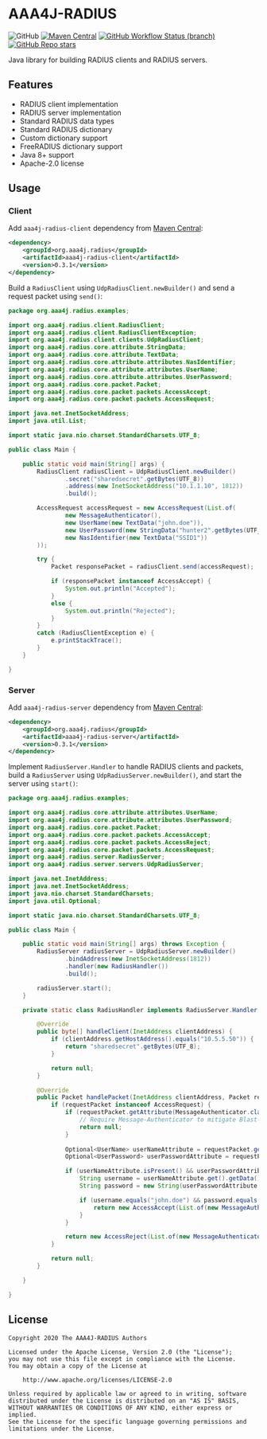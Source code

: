 # AAA4J-RADIUS

![GitHub](https://img.shields.io/github/license/aaa4j/aaa4j-radius)
[![Maven Central](https://img.shields.io/maven-central/v/org.aaa4j.radius/aaa4j-radius)](https://search.maven.org/search?q=org.aaa4j.radius)
[![GitHub Workflow Status (branch)](https://img.shields.io/github/workflow/status/aaa4j/aaa4j-radius/Build/master)](https://github.com/aaa4j/aaa4j-radius/actions?query=workflow%3ABuild+branch%3Amaster)
[![GitHub Repo stars](https://img.shields.io/github/stars/aaa4j/aaa4j-radius)](https://github.com/aaa4j/aaa4j-radius)

Java library for building RADIUS clients and RADIUS servers.

## Features

* RADIUS client implementation
* RADIUS server implementation
* Standard RADIUS data types
* Standard RADIUS dictionary
* Custom dictionary support
* FreeRADIUS dictionary support
* Java 8+ support
* Apache-2.0 license

## Usage

### Client

Add `aaa4j-radius-client` dependency from [Maven Central](https://central.sonatype.com/artifact/org.aaa4j.radius/aaa4j-radius-client):

```xml
<dependency>
    <groupId>org.aaa4j.radius</groupId>
    <artifactId>aaa4j-radius-client</artifactId>
    <version>0.3.1</version>
</dependency>
```

Build a `RadiusClient` using `UdpRadiusClient.newBuilder()` and send a request packet using `send()`:

```java
package org.aaa4j.radius.examples;

import org.aaa4j.radius.client.RadiusClient;
import org.aaa4j.radius.client.RadiusClientException;
import org.aaa4j.radius.client.clients.UdpRadiusClient;
import org.aaa4j.radius.core.attribute.StringData;
import org.aaa4j.radius.core.attribute.TextData;
import org.aaa4j.radius.core.attribute.attributes.NasIdentifier;
import org.aaa4j.radius.core.attribute.attributes.UserName;
import org.aaa4j.radius.core.attribute.attributes.UserPassword;
import org.aaa4j.radius.core.packet.Packet;
import org.aaa4j.radius.core.packet.packets.AccessAccept;
import org.aaa4j.radius.core.packet.packets.AccessRequest;

import java.net.InetSocketAddress;
import java.util.List;

import static java.nio.charset.StandardCharsets.UTF_8;

public class Main {

    public static void main(String[] args) {
        RadiusClient radiusClient = UdpRadiusClient.newBuilder()
                .secret("sharedsecret".getBytes(UTF_8))
                .address(new InetSocketAddress("10.1.1.10", 1812))
                .build();

        AccessRequest accessRequest = new AccessRequest(List.of(
                new MessageAuthenticator(),
                new UserName(new TextData("john.doe")),
                new UserPassword(new StringData("hunter2".getBytes(UTF_8))),
                new NasIdentifier(new TextData("SSID1"))
        ));

        try {
            Packet responsePacket = radiusClient.send(accessRequest);

            if (responsePacket instanceof AccessAccept) {
                System.out.println("Accepted");
            }
            else {
                System.out.println("Rejected");
            }
        }
        catch (RadiusClientException e) {
            e.printStackTrace();
        }
    }

}
```

### Server

Add `aaa4j-radius-server` dependency  from [Maven Central](https://central.sonatype.com/artifact/org.aaa4j.radius/aaa4j-radius-server):

```xml
<dependency>
    <groupId>org.aaa4j.radius</groupId>
    <artifactId>aaa4j-radius-server</artifactId>
    <version>0.3.1</version>
</dependency>
```

Implement `RadiusServer.Handler` to handle RADIUS clients and packets, build a `RadiusServer` using `UdpRadiusServer.newBuilder()`, and start the server using `start()`:

```java
package org.aaa4j.radius.examples;

import org.aaa4j.radius.core.attribute.attributes.UserName;
import org.aaa4j.radius.core.attribute.attributes.UserPassword;
import org.aaa4j.radius.core.packet.Packet;
import org.aaa4j.radius.core.packet.packets.AccessAccept;
import org.aaa4j.radius.core.packet.packets.AccessReject;
import org.aaa4j.radius.core.packet.packets.AccessRequest;
import org.aaa4j.radius.server.RadiusServer;
import org.aaa4j.radius.server.servers.UdpRadiusServer;

import java.net.InetAddress;
import java.net.InetSocketAddress;
import java.nio.charset.StandardCharsets;
import java.util.Optional;

import static java.nio.charset.StandardCharsets.UTF_8;

public class Main {

    public static void main(String[] args) throws Exception {
        RadiusServer radiusServer = UdpRadiusServer.newBuilder()
                .bindAddress(new InetSocketAddress(1812))
                .handler(new RadiusHandler())
                .build();

        radiusServer.start();
    }

    private static class RadiusHandler implements RadiusServer.Handler {

        @Override
        public byte[] handleClient(InetAddress clientAddress) {
            if (clientAddress.getHostAddress().equals("10.5.5.50")) {
                return "sharedsecret".getBytes(UTF_8);
            }

            return null;
        }

        @Override
        public Packet handlePacket(InetAddress clientAddress, Packet requestPacket) {
            if (requestPacket instanceof AccessRequest) {
                if (requestPacket.getAttribute(MessageAuthenticator.class).isEmpty()) {
                    // Require Message-Authenticator to mitigate Blast-RADIUS
                    return null;
                }
                
                Optional<UserName> userNameAttribute = requestPacket.getAttribute(UserName.class);
                Optional<UserPassword> userPasswordAttribute = requestPacket.getAttribute(UserPassword.class);

                if (userNameAttribute.isPresent() && userPasswordAttribute.isPresent()) {
                    String username = userNameAttribute.get().getData().getValue();
                    String password = new String(userPasswordAttribute.get().getData().getValue(), UTF_8);

                    if (username.equals("john.doe") && password.equals("hunter2")) {
                        return new AccessAccept(List.of(new MessageAuthenticator()));
                    }
                }

                return new AccessReject(List.of(new MessageAuthenticator()));
            }

            return null;
        }

    }

}
```

## License

```
Copyright 2020 The AAA4J-RADIUS Authors

Licensed under the Apache License, Version 2.0 (the "License");
you may not use this file except in compliance with the License.
You may obtain a copy of the License at

    http://www.apache.org/licenses/LICENSE-2.0

Unless required by applicable law or agreed to in writing, software
distributed under the License is distributed on an "AS IS" BASIS,
WITHOUT WARRANTIES OR CONDITIONS OF ANY KIND, either express or implied.
See the License for the specific language governing permissions and
limitations under the License.
```
